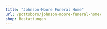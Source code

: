 ```yaml
---
title: "Johnson-Moore Funeral Home"
url: /pottsboro/johnson-moore-funeral-home/
shop: Bestattungen
---
```


